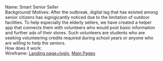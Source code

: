 Name: Smart Senior Seller  
Background/ Motives: After the outbreak, digital lag that has existed among senior citizens has signigicantly noticed due to the limitation of outdoor facilities. To help especially the elderly sellers, we have created a helper app that connects them with volunteers who would post basic information and further ads of their stores. Such volunteers are students who are seeking volunteering credits required during school years or anyone who are willing to help the seniors.  
How does it work:  
Wireframe: [Landing page+login](./Page_1.png), [Main Pages](./Page_2.png)
